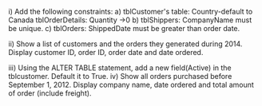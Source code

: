 i) Add the following constraints:
a) tblCustomer's table: Country-default to Canada tblOrderDetails: Quantity ->0
b) tblShippers: CompanyName must be unique.
c) tblOrders: ShippedDate must be greater than order date.

ii) Show a list of customers and the orders they generated during 2014. Display customer ID, order ID, order date and date ordered.

iii) Using the ALTER TABLE statement, add a new field(Active) in the tblcustomer. Default it to True.
iv) Show all orders purchased before September 1, 2012. Display company name, date ordered and total amount of order (include freight).